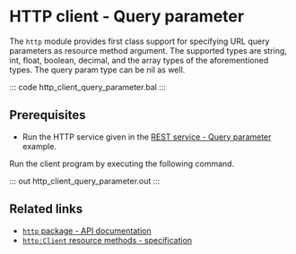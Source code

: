 # HTTP client - Query parameter

The `http` module provides first class support for specifying URL query parameters as resource method argument. The supported types are string, int, float, boolean, decimal, and the array types of the aforementioned types. The query param type can be nil as well.

::: code http_client_query_parameter.bal :::

## Prerequisites
- Run the HTTP service given in the [REST service - Query parameter](/learn/by-example/http-query-parameter/) example.

Run the client program by executing the following command.

::: out http_client_query_parameter.out :::

## Related links
- [`http` package - API documentation](https://lib.ballerina.io/ballerina/http/latest/)
- [`http:Client` resource methods - specification](https://ballerina.io/spec/http/#2423-resource-methods)
